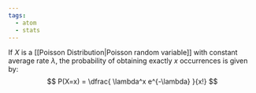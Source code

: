 ```yaml
---
tags:
  - atom
  - stats
---
```

If $X$ is a [[Poisson Distribution|Poisson random variable]] with constant average rate $\lambda$, the probability of obtaining exactly $x$ occurrences is given by:
$$ P(X=x) = \dfrac{ \lambda^x e^{-\lambda} }{x!} $$